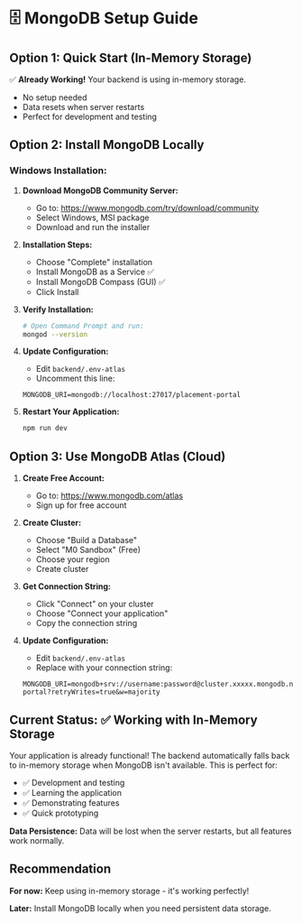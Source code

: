 # 🗄️ MongoDB Setup Guide

## **Option 1: Quick Start (In-Memory Storage)**
✅ **Already Working!** Your backend is using in-memory storage.
- No setup needed
- Data resets when server restarts
- Perfect for development and testing

## **Option 2: Install MongoDB Locally**

### **Windows Installation:**

1. **Download MongoDB Community Server:**
   - Go to: https://www.mongodb.com/try/download/community
   - Select Windows, MSI package
   - Download and run the installer

2. **Installation Steps:**
   - Choose "Complete" installation
   - Install MongoDB as a Service ✅
   - Install MongoDB Compass (GUI) ✅
   - Click Install

3. **Verify Installation:**
   ```bash
   # Open Command Prompt and run:
   mongod --version
   ```

4. **Update Configuration:**
   - Edit `backend/.env-atlas`
   - Uncomment this line:
   ```
   MONGODB_URI=mongodb://localhost:27017/placement-portal
   ```

5. **Restart Your Application:**
   ```bash
   npm run dev
   ```

## **Option 3: Use MongoDB Atlas (Cloud)**

1. **Create Free Account:**
   - Go to: https://www.mongodb.com/atlas
   - Sign up for free account

2. **Create Cluster:**
   - Choose "Build a Database"
   - Select "M0 Sandbox" (Free)
   - Choose your region
   - Create cluster

3. **Get Connection String:**
   - Click "Connect" on your cluster
   - Choose "Connect your application"
   - Copy the connection string

4. **Update Configuration:**
   - Edit `backend/.env-atlas`
   - Replace with your connection string:
   ```
   MONGODB_URI=mongodb+srv://username:password@cluster.xxxxx.mongodb.net/placement-portal?retryWrites=true&w=majority
   ```

## **Current Status: ✅ Working with In-Memory Storage**

Your application is already functional! The backend automatically falls back to in-memory storage when MongoDB isn't available. This is perfect for:

- ✅ Development and testing
- ✅ Learning the application
- ✅ Demonstrating features
- ✅ Quick prototyping

**Data Persistence:** Data will be lost when the server restarts, but all features work normally.

## **Recommendation**

**For now:** Keep using in-memory storage - it's working perfectly!

**Later:** Install MongoDB locally when you need persistent data storage.
